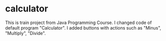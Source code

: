 # calculator
This is train project from Java Programming Course.
I changed code of default program "Calculator". I added buttons with actions such as "Minus", "Multiply", "Divide".

